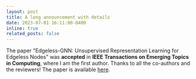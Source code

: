 ```yaml
---
layout: post
title: A long announcement with details
date: 2023-07-01 16:11:00-0400
inline: true
related_posts: false
---
```


The paper "Edgeless-GNN: Unsupervised Representation Learning for Edgeless Nodes" was **accepted** in **IEEE Transactions on Emerging Topics in Computing**, where I am the first author. Thanks to all the co-authors and the reviewers! The paper is available [here](https://arxiv.org/abs/2104.05225).